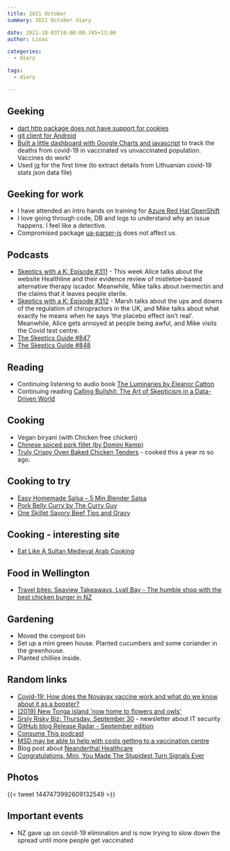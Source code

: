 ```yaml
---
title: 2021 October
summary: 2021 October diary

date: 2021-10-03T16:00:00.745+13:00
author: Linas

categories:
  - diary

tags:
  - diary

---
```


## Geeking

* [dart http package does not have support for cookies](https://github.com/dart-lang/http/issues/170)
* [git client for Android](https://play.google.com/store/apps/details?id=com.manichord.mgit)
* [Built a little dashboard with Google Charts and javascript](https://laisvamaniai.com/2021/10/lietuvoje-nuo-covid-19-daugiausiai-mirsta-neskiepyti/) to track the deaths from covid-19 in vaccinated vs unvaccinated population. Vaccines do work!
* Used [jq](https://stedolan.github.io/jq/) for the first time (to extract details from Lithuanian covid-19 stats json data file)

## Geeking for work

* I have attended an intro hands on training for [Azure Red Hat OpenShift](https://azure.microsoft.com/en-us/services/openshift/)
* I love going through code, DB and logs to understand why an issue happens. I feel like a detective.
* Compromised package [ua-parser-js](https://github.com/advisories/GHSA-pjwm-rvh2-c87w) does not affect us.
 
## Podcasts

* [Skeptics with a K: Episode #311](http://www.merseysideskeptics.org.uk/2021/09/skeptics-with-a-k-episode-311/) - This week Alice talks about the website Healthline and their evidence review of mistletoe-based alternative therapy iscador. Meanwhile, Mike talks about ivermectin and the claims that it leaves people sterile.
* [Skeptics with a K: Episode #312](http://www.merseysideskeptics.org.uk/2021/09/skeptics-with-a-k-episode-312/) - Marsh talks about the ups and downs of the regulation of chiropractors in the UK, and Mike talks about what exactly he means when he says ‘the placebo effect isn’t real’. Meanwhile, Alice gets annoyed at people being awful, and Mike visits the Covid test centre.
* [The Skeptics Guide #847](https://www.theskepticsguide.org/podcasts/episode-847)
* [The Skeptics Guide #848](https://www.theskepticsguide.org/podcasts/episode-848)

## Reading

* Continuing listening to audio book [The Luminaries by Eleanor Catton](https://www.goodreads.com/book/show/17333230-the-luminaries)
* Continuing reading [Calling Bullshit: The Art of Skepticism in a Data-Driven World](https://www.goodreads.com/book/show/48889983-calling-bullshit) 

## Cooking

* Vegan biryani (with Chicken free chicken)
* [Chinese spiced pork fillet (by Domini Kemp)](https://docs.google.com/document/d/1nOOw9_O7rcYLlAeGSjFLV-i59XH7o2n8XEz-v5U_mbg/edit?usp=sharing)
* [Truly Crispy Oven Baked Chicken Tenders](https://www.recipetineats.com/truly-golden-crunchy-baked-chicken-tenders-less-mess/) - cooked this a year ro so ago.


## Cooking to try

* [Easy Homemade Salsa – 5 Min Blender Salsa](https://www.veganricha.com/easy-homemade-salsa/)
* [Pork Belly Curry by The Curry Guy](https://greatcurryrecipes.net/2014/05/04/chilli-pork-belly-recipe-chef-palash-mitra/)
* [One Skillet Savory Beef Tips and Gravy](https://www.smalltownwoman.com/one-skillet-savory-beef-tips-and-gravy/)


## Cooking - interesting site

* [Eat Like A Sultan Medieval Arab Cooking](http://eatlikeasultan.com/)

## Food in Wellington

* [Travel bites: Seaview Takeaways, Lyall Bay - The humble shop with the best chicken burger in NZ](https://i.stuff.co.nz/travel/experiences/food-and-wine-holidays/300434221/travel-bites-seaview-takeaways-lyall-bay--the-humble-shop-with-the-best-chicken-burger-in-nz?utm_source=pocket_mylist)

## Gardening

* Moved the compost bin
* Set up a mini green house. Planted cucumbers and some coriander in the greenhouse. 
* Planted chillies inside.

## Random links

* [Covid-19: How does the Novavax vaccine work and what do we know about it as a booster?](https://i.stuff.co.nz/national/health/coronavirus/300408514/covid19-how-does-the-novavax-vaccine-work-and-what-do-we-know-about-it-as-a-booster)
* [(2019) New Tonga island 'now home to flowers and owls'](https://www.bbc.com/news/world-asia-47153797)
* [Srsly Risky Biz: Thursday, September 30](https://srslyriskybiz.substack.com/p/srsly-risky-biz-thursday-september-958) - newsletter about IT security
* [GitHub blog Release Radar - September edition](https://github.blog/2021-10-08-release-radar-aug-2021/)
* [Consume This podcast](https://www.consumer.org.nz/articles/consume-this-podcast)
* [MSD may be able to help with costs getting to a vaccination centre](https://www.workandincome.govt.nz/about-work-and-income/news/2021/covid-19-vaccination-update.html)
* Blog post about [Neanderthal Healthcare](https://theness.com/neurologicablog/index.php/neanderthal-healthcare/)
* [Congratulations, Mini, You Made The Stupidest Turn Signals Ever](https://jalopnik.com/congratulations-mini-you-made-the-stupidest-turn-sign-1847727385)
 
## Photos

{{< tweet 1447473992609132549 >}}

## Important events

* NZ gave up on covid-19 elimination and is now trying to slow down the spread until more people get vaccinated
